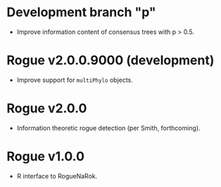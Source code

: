 # Development branch "p"

- Improve information content of consensus trees with p > 0.5.

# Rogue v2.0.0.9000 (development)

- Improve support for `multiPhylo` objects.

# Rogue v2.0.0

- Information theoretic rogue detection (per Smith, forthcoming).

# Rogue v1.0.0

 - R interface to RogueNaRok.
